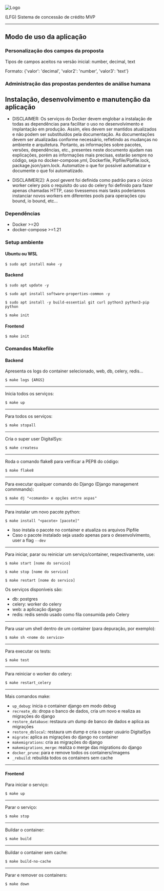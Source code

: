 

![Logo](https://i.imgur.com/vzwxorW.png)

(LFG) Sistema de concessão de crédito MVP
___

## Modo de uso da aplicação
### Personalização dos campos da proposta
Tipos de campos aceitos na versão inicial: number, decimal, text

Formato: {'valor': 'decimal', 'valor2': 'number', 'valor3': 'text'}

### Administração das propostas pendentes de análise humana


## Instalação, desenvolvimento e manutenção da aplicação

* DISCLAIMER: Os serviços do Docker devem englobar a instalação de todas as dependências para facilitar o uso no desenvolvimento e implantação em produção. Assim, eles devem ser mantidos atualizados e não podem ser substituídos pela documentação. As documentações devem ser atualizadas conforme necessário, refletindo as mudanças no ambiente e arquitetura. Portanto, as informações sobre pacotes, versões, dependências, etc., presentes neste documento ajudam nas explicações, porém as informações mais precisas, estarão sempre no código, seja no docker-compose.yml, Dockerfile, Pipfile/Pipfile.lock, package.json/yarn.lock. Automatize o que for possível automatizar e documente o que foi automatizado.

* DISCLAIMER[2]: A pool gevent foi definida como padrão para o único worker celery pois o requisito do uso do celery foi definido para fazer apenas chamadas HTTP, caso tivessemos mais tasks poderiamos instanciar novos workers em diferentes pools para operações cpu bound, io bound, etc...
### Dependências

- Docker >=20
- docker-compose >=1.21

### Setup ambiente
#### Ubuntu ou WSL
`$ sudo apt install make -y`
#### Backend
`$ sudo apt update -y`

`$ sudo apt install software-properties-common -y`

`$ sudo apt install -y build-essential git curl python3 python3-pip python`

`$ make init`
#### Frontend

`$ make init`

### Comandos Makefile
#### Backend
Apresenta os logs do container selecionado, web, db, celery, redis...

`$ make logs {ARGS}`
___
Inicia todos os serviços:

`$ make up`
___
Para todos os serviços:

`$ make stopall`
___
Cria o super user DigitalSys:


`$ make createsu`
___
Roda o comando flake8 para verificar a PEP8 do código:

`$ make flake8`
___

Para executar qualquer comando do Django (Django management commmands):

`$ make dj "<comando> e opções entre aspas"`
___

Para instalar um novo pacote python:

`$ make install "<pacote> [pacote]"`

* Isso instala o pacote no container e atualiza os arquivos Pipfile
* Caso o pacote instalado seja usado apenas para o desenvolvimento, user a flag `--dev`

___

Para iniciar, parar ou reiniciar um serviço/container, respectivamente, use:

`$ make start [nome do servico]`

`$ make stop [nome do servico]`

`$ make restart [nome do servico]`

Os serviços disponíveis são:

- db: postgres
- celery: worker do celery
- web: a aplicação django
- redis: redis sendo usado como fila consumida pelo Celery
___

Para usar um shell dentro de um container (para depuração, por exemplo):

`$ make sh <nome do servico>`
___

Para executar os tests:

`$ make test`

___
Para reiniciar o worker do celery:

`$ make restart_celery`
___
Mais comandos make:
- `up_debug`: inicia o container django em modo debug
- `recreate_db`: dropa o banco de dados, cria um novo e realiza as migrações do django
- `restore_database`: restaura um dump de banco de dados e aplica as migrações
- `restore_dblocal`: restaura um dump e cria o super usuário DigitalSys
- `migrate`: aplica as migrações do django no container
- `makemigrations`: cria as migrações do django
- `makemigrations_merge`: realiza o merge das migrations do django
- `docker_prune`: para e remove todos os containers/imagens
- `_rebuild`: rebuilda todos os containers sem cache

___
#### Frontend
Para iniciar o serviço:

`$ make up`
___
Parar o serviço:

`$ make stop`
___
Buildar o container:

`$ make build`
___
Buildar o container sem cache:

`$ make build-no-cache`
___
Parar e remover os containers:

`$ make down`
